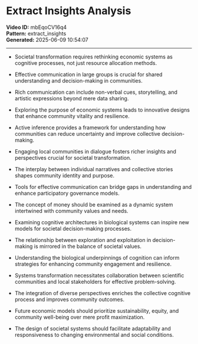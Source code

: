 # Extract Insights Analysis

**Video ID:** mbEqoCV16q4  
**Pattern:** extract_insights  
**Generated:** 2025-06-09 10:54:07  

---

- Societal transformation requires rethinking economic systems as cognitive processes, not just resource allocation methods. 

- Effective communication in large groups is crucial for shared understanding and decision-making in communities.

- Rich communication can include non-verbal cues, storytelling, and artistic expressions beyond mere data sharing.

- Exploring the purpose of economic systems leads to innovative designs that enhance community vitality and resilience.

- Active inference provides a framework for understanding how communities can reduce uncertainty and improve collective decision-making.

- Engaging local communities in dialogue fosters richer insights and perspectives crucial for societal transformation.

- The interplay between individual narratives and collective stories shapes community identity and purpose.

- Tools for effective communication can bridge gaps in understanding and enhance participatory governance models.

- The concept of money should be examined as a dynamic system intertwined with community values and needs.

- Examining cognitive architectures in biological systems can inspire new models for societal decision-making processes.

- The relationship between exploration and exploitation in decision-making is mirrored in the balance of societal values.

- Understanding the biological underpinnings of cognition can inform strategies for enhancing community engagement and resilience.

- Systems transformation necessitates collaboration between scientific communities and local stakeholders for effective problem-solving.

- The integration of diverse perspectives enriches the collective cognitive process and improves community outcomes.

- Future economic models should prioritize sustainability, equity, and community well-being over mere profit maximization.

- The design of societal systems should facilitate adaptability and responsiveness to changing environmental and social conditions.